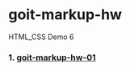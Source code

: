 # goit-markup-hw
HTML_CSS Demo 6


### 1. [goit-markup-hw-01](https://viktorzarvanskyi.github.io/goit-markup-hw/goit-markup-hw-01/)